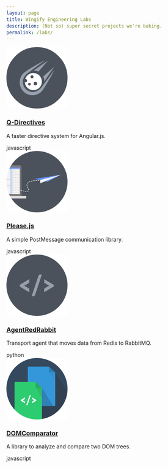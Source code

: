```yaml
---
layout: page
title: Wingify Engineering Labs
description: (Not so) super secret projects we're baking.
permalink: /labs/
---
```



<div class="projects">
	<div class="project-box">
		<a href="/q-directives/">
			<img src="/images/speed@2x.png" width="160" height="160">
			<h3>Q-Directives</h3>
		</a>
		<p>A faster directive system for Angular.js.</p>
		<span class="pill">javascript</span>
	</div>
	<div class="project-box">
		<a href="http://github.com/wingify/please.js">
			<img src="/images/post_message@2x.png" width="160" height="160">
			<h3>Please.js</h3>
		</a>
		<p>A simple PostMessage communication library.</p>
		<span class="pill">javascript</span>
	</div>
	<div class="project-box">
		<a href="http://github.com/wingify/agentredrabbit">
			<img src="/images/generic_code@2x.png" width="160" height="160">
			<h3>AgentRedRabbit</h3>
		</a>
		<p>Transport agent that moves data from Redis to RabbitMQ.</p>
		<span class="pill">python</span>
	</div>
	<div class="project-box">
		<a href="/dom-comparator/">
			<img src="/images/dom@2x.png" width="160" height="160">
			<h3>DOMComparator</h3>
		</a>
		<p>A library to analyze and compare two DOM trees.</p>
		<span class="pill">javascript</span>
	</div>
</div>
